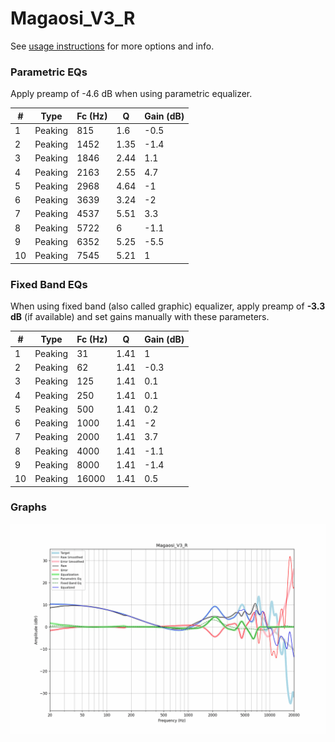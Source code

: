 # Magaosi_V3_R
See [usage instructions](https://github.com/jaakkopasanen/AutoEq#usage) for more options and info.

### Parametric EQs
Apply preamp of -4.6 dB when using parametric equalizer.

|   # | Type    |   Fc (Hz) |    Q |   Gain (dB) |
|-----|---------|-----------|------|-------------|
|   1 | Peaking |       815 | 1.6  |        -0.5 |
|   2 | Peaking |      1452 | 1.35 |        -1.4 |
|   3 | Peaking |      1846 | 2.44 |         1.1 |
|   4 | Peaking |      2163 | 2.55 |         4.7 |
|   5 | Peaking |      2968 | 4.64 |        -1   |
|   6 | Peaking |      3639 | 3.24 |        -2   |
|   7 | Peaking |      4537 | 5.51 |         3.3 |
|   8 | Peaking |      5722 | 6    |        -1.1 |
|   9 | Peaking |      6352 | 5.25 |        -5.5 |
|  10 | Peaking |      7545 | 5.21 |         1   |

### Fixed Band EQs
When using fixed band (also called graphic) equalizer, apply preamp of **-3.3 dB** (if available) and set gains manually with these parameters.

|   # | Type    |   Fc (Hz) |    Q |   Gain (dB) |
|-----|---------|-----------|------|-------------|
|   1 | Peaking |        31 | 1.41 |         1   |
|   2 | Peaking |        62 | 1.41 |        -0.3 |
|   3 | Peaking |       125 | 1.41 |         0.1 |
|   4 | Peaking |       250 | 1.41 |         0.1 |
|   5 | Peaking |       500 | 1.41 |         0.2 |
|   6 | Peaking |      1000 | 1.41 |        -2   |
|   7 | Peaking |      2000 | 1.41 |         3.7 |
|   8 | Peaking |      4000 | 1.41 |        -1.1 |
|   9 | Peaking |      8000 | 1.41 |        -1.4 |
|  10 | Peaking |     16000 | 1.41 |         0.5 |

### Graphs
![](./Magaosi_V3_R.png)
